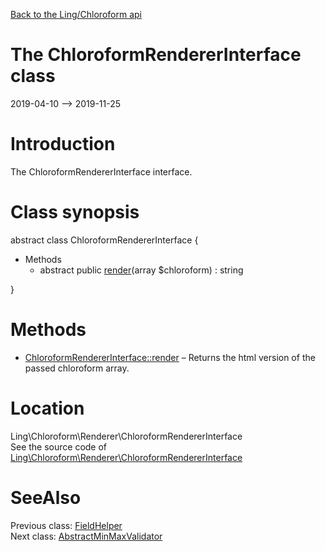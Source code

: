 [Back to the Ling/Chloroform api](https://github.com/lingtalfi/Chloroform/blob/master/doc/api/Ling/Chloroform.md)



The ChloroformRendererInterface class
================
2019-04-10 --> 2019-11-25






Introduction
============

The ChloroformRendererInterface interface.



Class synopsis
==============


abstract class <span class="pl-k">ChloroformRendererInterface</span>  {

- Methods
    - abstract public [render](https://github.com/lingtalfi/Chloroform/blob/master/doc/api/Ling/Chloroform/Renderer/ChloroformRendererInterface/render.md)(array $chloroform) : string

}






Methods
==============

- [ChloroformRendererInterface::render](https://github.com/lingtalfi/Chloroform/blob/master/doc/api/Ling/Chloroform/Renderer/ChloroformRendererInterface/render.md) &ndash; Returns the html version of the passed chloroform array.





Location
=============
Ling\Chloroform\Renderer\ChloroformRendererInterface<br>
See the source code of [Ling\Chloroform\Renderer\ChloroformRendererInterface](https://github.com/lingtalfi/Chloroform/blob/master/Renderer/ChloroformRendererInterface.php)



SeeAlso
==============
Previous class: [FieldHelper](https://github.com/lingtalfi/Chloroform/blob/master/doc/api/Ling/Chloroform/Helper/FieldHelper.md)<br>Next class: [AbstractMinMaxValidator](https://github.com/lingtalfi/Chloroform/blob/master/doc/api/Ling/Chloroform/Validator/AbstractMinMaxValidator.md)<br>
